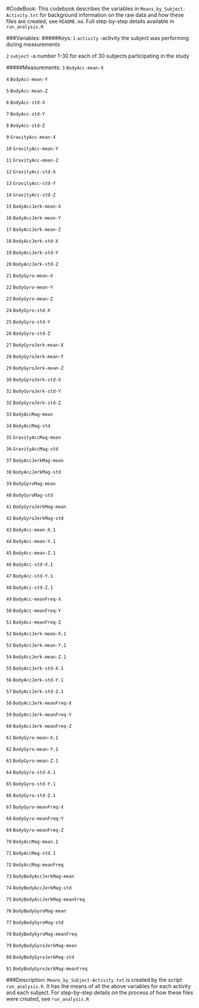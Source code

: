 #CodeBook:
This codebook describes the variables in `Means_by_Subject-Activity.txt` for background information on the raw data and how these files are created, see `README.md`.  Full step-by-step details available in `run_analysis.R`


###Variables:
#####Keys:
`1` `activity` -activity the subject was performing during measurements

`2` `subject` -a number 1-30 for each of 30 subjects participating in the study

#####Measurements:
`3` `BodyAcc-mean-X`

`4` `BodyAcc-mean-Y`

`5` `BodyAcc-mean-Z`

`6` `BodyAcc-std-X`

`7` `BodyAcc-std-Y`

`8` `BodyAcc-std-Z`

`9` `GravityAcc-mean-X`

`10` `GravityAcc-mean-Y`

`11` `GravityAcc-mean-Z`

`12` `GravityAcc-std-X`

`13` `GravityAcc-std-Y`

`14` `GravityAcc-std-Z`

`15` `BodyAccJerk-mean-X`

`16` `BodyAccJerk-mean-Y`

`17` `BodyAccJerk-mean-Z`

`18` `BodyAccJerk-std-X`

`19` `BodyAccJerk-std-Y`

`20` `BodyAccJerk-std-Z`

`21` `BodyGyro-mean-X`

`22` `BodyGyro-mean-Y`

`23` `BodyGyro-mean-Z`

`24` `BodyGyro-std-X`

`25` `BodyGyro-std-Y`

`26` `BodyGyro-std-Z`

`27` `BodyGyroJerk-mean-X`

`28` `BodyGyroJerk-mean-Y`

`29` `BodyGyroJerk-mean-Z`

`30` `BodyGyroJerk-std-X`

`31` `BodyGyroJerk-std-Y`

`32` `BodyGyroJerk-std-Z`

`33` `BodyAccMag-mean`

`34` `BodyAccMag-std`

`35` `GravityAccMag-mean`

`36` `GravityAccMag-std`

`37` `BodyAccJerkMag-mean`

`38` `BodyAccJerkMag-std`

`39` `BodyGyroMag-mean`

`40` `BodyGyroMag-std`

`41` `BodyGyroJerkMag-mean`

`42` `BodyGyroJerkMag-std`

`43` `BodyAcc-mean-X.1`

`44` `BodyAcc-mean-Y.1`

`45` `BodyAcc-mean-Z.1`

`46` `BodyAcc-std-X.1`

`47` `BodyAcc-std-Y.1`

`48` `BodyAcc-std-Z.1`

`49` `BodyAcc-meanFreq-X`

`50` `BodyAcc-meanFreq-Y`

`51` `BodyAcc-meanFreq-Z`

`52` `BodyAccJerk-mean-X.1`

`53` `BodyAccJerk-mean-Y.1`

`54` `BodyAccJerk-mean-Z.1`

`55` `BodyAccJerk-std-X.1`

`56` `BodyAccJerk-std-Y.1`

`57` `BodyAccJerk-std-Z.1`

`58` `BodyAccJerk-meanFreq-X`

`59` `BodyAccJerk-meanFreq-Y`

`60` `BodyAccJerk-meanFreq-Z`

`61` `BodyGyro-mean-X.1`

`62` `BodyGyro-mean-Y.1`

`63` `BodyGyro-mean-Z.1`

`64` `BodyGyro-std-X.1`

`65` `BodyGyro-std-Y.1`

`66` `BodyGyro-std-Z.1`

`67` `BodyGyro-meanFreq-X`

`68` `BodyGyro-meanFreq-Y`

`69` `BodyGyro-meanFreq-Z`

`70` `BodyAccMag-mean.1`

`71` `BodyAccMag-std.1`

`72` `BodyAccMag-meanFreq`

`73` `BodyBodyAccJerkMag-mean`

`74` `BodyBodyAccJerkMag-std`

`75` `BodyBodyAccJerkMag-meanFreq`

`76` `BodyBodyGyroMag-mean`

`77` `BodyBodyGyroMag-std`

`78` `BodyBodyGyroMag-meanFreq`

`79` `BodyBodyGyroJerkMag-mean`

`80` `BodyBodyGyroJerkMag-std`

`81` `BodyBodyGyroJerkMag-meanFreq`

###Description:
`Means_by_Subject-Activity.txt` is created by the script `run_analysis.R`.  It has the means of all the above variables for each activity and each subject.  For step-by-step details on the process of how these files were created, see `run_analysis.R`


